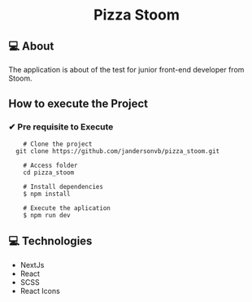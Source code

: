 <h1 align=center>Pizza Stoom </h1>

## :computer: About

The application is about of the test for junior front-end developer from Stoom.

## How to execute the Project

### ✔ Pre requisite to Execute

```
	# Clone the project
  git clone https://github.com/jandersonvb/pizza_stoom.git

	# Access folder
	cd pizza_stoom

	# Install dependencies
	$ npm install

	# Execute the aplication
	$ npm run dev
```

## 💻 Technologies

- NextJs
- React
- SCSS
- React Icons
